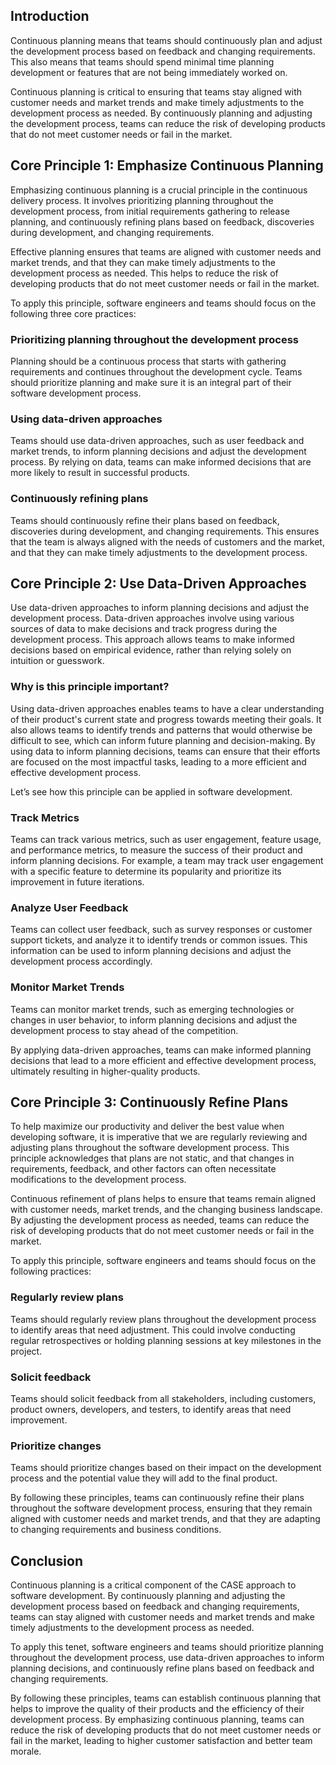 <webui-data data-page-title="Continuous Planning: Tenet 6 of Continuous Agile Software Engineering" data-page-subtitle=""></webui-data>
<webui-data data-page-next-page='{"name":"Continuous Collaboration","href":"/tenets/continuous-collaboration"}'></webui-data>

<webui-side-by-side>

## Introduction

<webui-paper>

Continuous planning means that teams should continuously plan and adjust the development process based on feedback and changing requirements. This also means that teams should spend minimal time planning development or features that are not being immediately worked on.

Continuous planning is critical to ensuring that teams stay aligned with customer needs and market trends and make timely adjustments to the development process as needed. By continuously planning and adjusting the development process, teams can reduce the risk of developing products that do not meet customer needs or fail in the market.

</webui-paper>

</webui-side-by-side>

<webui-side-by-side>

## Core Principle 1: Emphasize Continuous Planning

<webui-paper>

Emphasizing continuous planning is a crucial principle in the continuous delivery process. It involves prioritizing planning throughout the development process, from initial requirements gathering to release planning, and continuously refining plans based on feedback, discoveries during development, and changing requirements.

Effective planning ensures that teams are aligned with customer needs and market trends, and that they can make timely adjustments to the development process as needed. This helps to reduce the risk of developing products that do not meet customer needs or fail in the market.

To apply this principle, software engineers and teams should focus on the following three core practices:

### Prioritizing planning throughout the development process

Planning should be a continuous process that starts with gathering requirements and continues throughout the development cycle. Teams should prioritize planning and make sure it is an integral part of their software development process.

### Using data-driven approaches

Teams should use data-driven approaches, such as user feedback and market trends, to inform planning decisions and adjust the development process. By relying on data, teams can make informed decisions that are more likely to result in successful products.

### Continuously refining plans

Teams should continuously refine their plans based on feedback, discoveries during development, and changing requirements. This ensures that the team is always aligned with the needs of customers and the market, and that they can make timely adjustments to the development process.

</webui-paper>

</webui-side-by-side>

<webui-side-by-side>

## Core Principle 2: Use Data-Driven Approaches

<webui-paper>

Use data-driven approaches to inform planning decisions and adjust the development process. Data-driven approaches involve using various sources of data to make decisions and track progress during the development process. This approach allows teams to make informed decisions based on empirical evidence, rather than relying solely on intuition or guesswork.

### Why is this principle important?

Using data-driven approaches enables teams to have a clear understanding of their product's current state and progress towards meeting their goals. It also allows teams to identify trends and patterns that would otherwise be difficult to see, which can inform future planning and decision-making. By using data to inform planning decisions, teams can ensure that their efforts are focused on the most impactful tasks, leading to a more efficient and effective development process.

Let’s see how this principle can be applied in software development.

### Track Metrics

Teams can track various metrics, such as user engagement, feature usage, and performance metrics, to measure the success of their product and inform planning decisions. For example, a team may track user engagement with a specific feature to determine its popularity and prioritize its improvement in future iterations.

### Analyze User Feedback

Teams can collect user feedback, such as survey responses or customer support tickets, and analyze it to identify trends or common issues. This information can be used to inform planning decisions and adjust the development process accordingly.

### Monitor Market Trends

Teams can monitor market trends, such as emerging technologies or changes in user behavior, to inform planning decisions and adjust the development process to stay ahead of the competition.

By applying data-driven approaches, teams can make informed planning decisions that lead to a more efficient and effective development process, ultimately resulting in higher-quality products.

</webui-paper>

</webui-side-by-side>

<webui-side-by-side>

## Core Principle 3: Continuously Refine Plans

<webui-paper>

To help maximize our productivity and deliver the best value when developing software, it is imperative that we are regularly reviewing and adjusting plans throughout the software development process. This principle acknowledges that plans are not static, and that changes in requirements, feedback, and other factors can often necessitate modifications to the development process.

Continuous refinement of plans helps to ensure that teams remain aligned with customer needs, market trends, and the changing business landscape. By adjusting the development process as needed, teams can reduce the risk of developing products that do not meet customer needs or fail in the market.

To apply this principle, software engineers and teams should focus on the following practices:

### Regularly review plans

Teams should regularly review plans throughout the development process to identify areas that need adjustment. This could involve conducting regular retrospectives or holding planning sessions at key milestones in the project.

### Solicit feedback

Teams should solicit feedback from all stakeholders, including customers, product owners, developers, and testers, to identify areas that need improvement.

### Prioritize changes

Teams should prioritize changes based on their impact on the development process and the potential value they will add to the final product.

By following these principles, teams can continuously refine their plans throughout the software development process, ensuring that they remain aligned with customer needs and market trends, and that they are adapting to changing requirements and business conditions.

</webui-paper>

</webui-side-by-side>

<webui-side-by-side>

## Conclusion

<webui-paper>

Continuous planning is a critical component of the CASE approach to software development. By continuously planning and adjusting the development process based on feedback and changing requirements, teams can stay aligned with customer needs and market trends and make timely adjustments to the development process as needed.

To apply this tenet, software engineers and teams should prioritize planning throughout the development process, use data-driven approaches to inform planning decisions, and continuously refine plans based on feedback and changing requirements.

By following these principles, teams can establish continuous planning that helps to improve the quality of their products and the efficiency of their development process. By emphasizing continuous planning, teams can reduce the risk of developing products that do not meet customer needs or fail in the market, leading to higher customer satisfaction and better team morale.

</webui-paper>

</webui-side-by-side>
